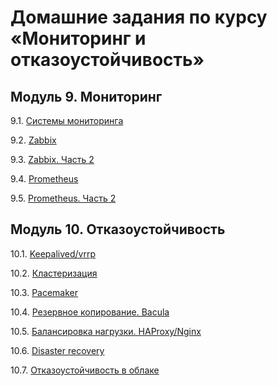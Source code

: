 # Домашние задания по курсу «Мониторинг и отказоустойчивость»

## Модуль 9. Мониторинг

9.1. [Системы мониторинга](9.01.md)

9.2. [Zabbix](9.02.md)

9.3. [Zabbix. Часть 2](9.03.md)

9.4. [Prometheus](9.04.md)

9.5. [Prometheus. Часть 2](9.05.md)


## Модуль 10. Отказоустойчивость

10.1. [Keepalived/vrrp](10.01.md)

10.2. [Кластеризация](10.02.md)

10.3. [Pacemaker](10.03.md)

10.4. [Резервное копирование. Bacula](10.04.md)

10.5. [Балансировка нагрузки. HAProxy/Nginx](10.05.md)

10.6. [Disaster recovery](10.06.md)

10.7. [Отказоустойчивость в облаке](10.07.md)
